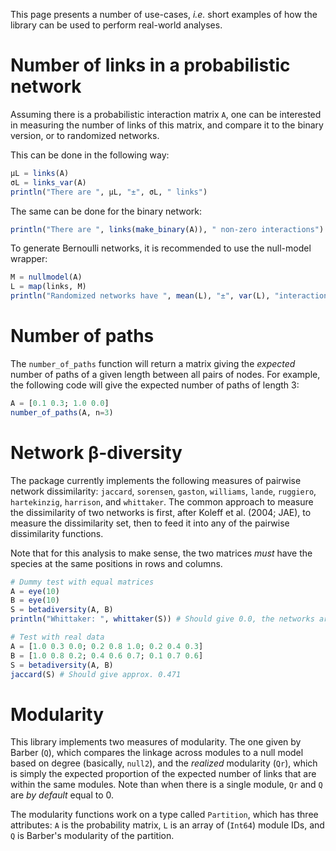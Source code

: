 This page presents a number of use-cases, *i.e.* short examples of how the
library can be used to perform real-world analyses.

# Number of links in a probabilistic network

Assuming there is a probabilistic interaction matrix `A`, one can be interested
in measuring the number of links of this matrix, and compare it to the binary
version, or to randomized networks.

This can be done in the following way:

``` julia
μL = links(A)
σL = links_var(A)
println("There are ", μL, "±", σL, " links")
```

The same can be done for the binary network:

``` julia
println("There are ", links(make_binary(A)), " non-zero interactions")
```

To generate Bernoulli networks, it is recommended to use the null-model wrapper:

``` julia
M = nullmodel(A)
L = map(links, M)
println("Randomized networks have ", mean(L), "±", var(L), "interactions")
```

# Number of paths

The `number_of_paths` function will return a matrix giving the *expected* number
of paths of a given length between all pairs of nodes. For example, the
following code will give the expected number of paths of length 3:

``` julia
A = [0.1 0.3; 1.0 0.0]
number_of_paths(A, n=3)
```

# Network β-diversity

The package currently implements the following measures of pairwise network
dissimilarity: `jaccard`, `sorensen`, `gaston`, `williams`, `lande`, `ruggiero`,
`hartekinzig`, `harrison`, and `whittaker`. The common approach to measure the
dissimilarity of two networks is first, after Koleff et al. (2004; JAE), to
measure the dissimilarity set, then to feed it into any of the pairwise
dissimilarity functions.

Note that for this analysis to make sense, the two matrices *must* have the
species at the same positions in rows and columns.

``` julia
# Dummy test with equal matrices
A = eye(10)
B = eye(10)
S = betadiversity(A, B)
println("Whittaker: ", whittaker(S)) # Should give 0.0, the networks are similar

# Test with real data
A = [1.0 0.3 0.0; 0.2 0.8 1.0; 0.2 0.4 0.3]
B = [1.0 0.8 0.2; 0.4 0.6 0.7; 0.1 0.7 0.6]
S = betadiversity(A, B)
jaccard(S) # Should give approx. 0.471
```

# Modularity

This library implements two measures of modularity. The one given by Barber
(`Q`), which compares the linkage across modules to a null model based on degree
(basically, `null2`), and the *realized* modularity (`Qr`), which is simply the
expected proportion of the expected number of links that are within the same
modules. Note than when there is a single module, `Qr` and `Q` are *by default*
equal to 0.

The modularity functions work on a type called `Partition`, which has three
attributes: `A` is the probability matrix, `L` is an array of (`Int64`) module
IDs, and `Q` is Barber's modularity of the partition.
